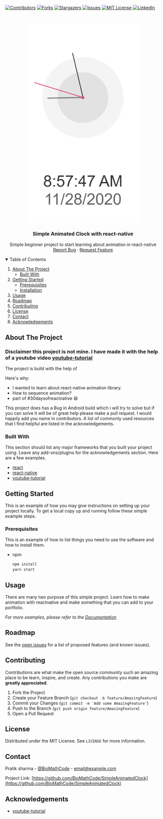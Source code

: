 <!--
*** Thanks for checking out the Best-README-Template. If you have a suggestion
*** that would make this better, please fork the repo and create a pull request
*** or simply open an issue with the tag "enhancement".
*** Thanks again! Now go create something AMAZING! :D
-->



<!-- PROJECT SHIELDS -->
<!--
*** I'm using markdown "reference style" links for readability.
*** Reference links are enclosed in brackets [ ] instead of parentheses ( ).
*** See the bottom of this document for the declaration of the reference variables
*** for contributors-url, forks-url, etc. This is an optional, concise syntax you may use.
*** https://www.markdownguide.org/basic-syntax/#reference-style-links
-->
[![Contributors][contributors-shield]][contributors-url]
[![Forks][forks-shield]][forks-url]
[![Stargazers][stars-shield]][stars-url]
[![Issues][issues-shield]][issues-url]
[![MIT License][license-shield]][license-url]
[![LinkedIn][linkedin-shield]][linkedin-url]



<!-- PROJECT LOGO -->
<br />
<p align="center">
  <a href="https://github.com/pratiksharm/SimpleAnimatedClock">
    <img src="clock.gif" alt="Logo" width="360" height="640">
  </a>

  <h3 align="center">Simple Animated Clock with react-native</h3>

  <p align="center">
    Simple beginner project to start learning about animation in react-native
    <br />
    <a href="https://github.com/pratiksharm/SimpleAnimatedClock/issues">Report Bug</a>
    ·
    <a href="https://github.com/pratiksharm/SimpleAnimatedClock/issues">Request Feature</a>
  </p>
</p>



<!-- TABLE OF CONTENTS -->
<details open="open">
  <summary>Table of Contents</summary>
  <ol>
    <li>
      <a href="#about-the-project">About The Project</a>
      <ul>
        <li><a href="#built-with">Built With</a></li>
      </ul>
    </li>
    <li>
      <a href="#getting-started">Getting Started</a>
      <ul>
        <li><a href="#prerequisites">Prerequisites</a></li>
        <li><a href="#installation">Installation</a></li>
      </ul>
    </li>
    <li><a href="#usage">Usage</a></li>
    <li><a href="#roadmap">Roadmap</a></li>
    <li><a href="#contributing">Contributing</a></li>
    <li><a href="#license">License</a></li>
    <li><a href="#contact">Contact</a></li>
    <li><a href="#acknowledgements">Acknowledgements</a></li>
  </ol>
</details>



<!-- ABOUT THE PROJECT -->
## About The Project
### Disclaimer this project is not mine. I have made it with the help of a youtube video [youtube-tutorial](https://www.youtube.com/watch?v=YBci4HFRQ_)

The project is build with the help of 

Here's why:
* I wanted to learn about react-native animation library.
* How to sequence animation?
* part of #30daysofreactnative :smile:

This project does has a Bug in Android build which i will try to solve but if you can solve it will be of great help please  make a pull request. I would happily add you name in contributors. 
A list of commonly used resources that I find helpful are listed in the acknowledgements.

### Built With

This section should list any major frameworks that you built your project using. Leave any add-ons/plugins for the acknowledgements section. Here are a few examples.
* [react](https://reactjs.org)
* [react-native](https://reactnative.dev)
* [youtube-tutorial](https://www.youtube.com/watch?v=YBci4HFRQ_)



<!-- GETTING STARTED -->
## Getting Started

This is an example of how you may give instructions on setting up your project locally.
To get a local copy up and running follow these simple example steps.

### Prerequisites

This is an example of how to list things you need to use the software and how to install them.
* npm
  ```sh
  npm install 
  yarn start
  ```


<!-- USAGE EXAMPLES -->
## Usage

There are many two purpose of this simple project. Learn how to make animation with reactnative and make something that you can add to your portfolio.

_For more examples, please refer to the [Documentation](https://example.com)_



<!-- ROADMAP -->
## Roadmap

See the [open issues](https://github.com/pratiksharm/SimpleAnimatedClock/issues) for a list of proposed features (and known issues).



<!-- CONTRIBUTING -->
## Contributing

Contributions are what make the open source community such an amazing place to be learn, inspire, and create. Any contributions you make are **greatly appreciated**.

1. Fork the Project
2. Create your Feature Branch (`git checkout -b feature/AmazingFeature`)
3. Commit your Changes (`git commit -m 'Add some AmazingFeature'`)
4. Push to the Branch (`git push origin feature/AmazingFeature`)
5. Open a Pull Request



<!-- LICENSE -->
## License

Distributed under the MIT License. See `LICENSE` for more information.



<!-- CONTACT -->
## Contact

Pratik sharma - [@BioMathCode](https://twitter.com/BioMathCode) - email@example.com

Project Link: [https://github.com/BioMathCode/SimpleAnimatedClock](https://github.com/BioMathCode/SimpleAnimatedClock)



<!-- ACKNOWLEDGEMENTS -->
## Acknowledgements
* [youtube-tutorial](https://www.youtube.com/watch?v=YBci4HFRQ_)






<!-- MARKDOWN LINKS & IMAGES -->
<!-- https://www.markdownguide.org/basic-syntax/#reference-style-links -->
[contributors-shield]: https://img.shields.io/github/contributors/othneildrew/Best-README-Template.svg?style=for-the-badge
[contributors-url]: https://github.com/pratiksharm/SimpleAnimateClock/graphs/contributors
[forks-shield]: https://img.shields.io/github/forks/othneildrew/Best-README-Template.svg?style=for-the-badge
[forks-url]: https://github.com/othneildrew/Best-README-Template/network/members
[stars-shield]: https://img.shields.io/github/stars/othneildrew/Best-README-Template.svg?style=for-the-badge
[stars-url]: https://github.com/pratiksharm/SimpleAnimateClock/stargazers
[issues-shield]: https://img.shields.io/github/issues/othneildrew/Best-README-Template.svg?style=for-the-badge
[issues-url]: https://github.com/pratiksharm/SimpleAnimateClock//issues
[license-shield]: https://img.shields.io/github/license/othneildrew/Best-README-Template.svg?style=for-the-badge
[license-url]: https://github.com/pratiksharm/SimpleAnimateClock/blob/main/LICENSE.txt
[linkedin-shield]: https://img.shields.io/badge/-LinkedIn-black.svg?style=for-the-badge&logo=linkedin&colorB=555
[linkedin-url]: https://linkedin.com/in/pratiksharm
[product-screenshot]: images/screenshot.png
